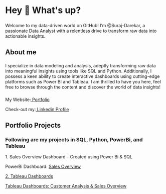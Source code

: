 <h1 align="left">Hey 👋 What's up?</h1>

###

<p align="left">Welcome to my data-driven world on GitHub! I’m @Suraj-Darekar, a passionate Data Analyst with a relentless drive to transform raw data into actionable insights.</p>

###

<h2 align="left">About me</h2>

###

<p align="left">I specialize in data modeling and analysis, adeptly transforming raw data into meaningful insights using tools like SQL and Python. Additionally, I possess a keen ability to create interactive dashboards using cutting-edge platforms such as Power BI and Tableau. I am thrilled to have you here, feel free to browse through the content and discover the world of data insights!</p>


###
<p>My Website:<a href="surajdportfolio.wordpress.com"> Portfolio</a><p>

<p>Check-out my:<a href="linkedin.com/in/surajd"> Linkedin Profile</a><p>


###

<h2 align="left">Portfolio Projects</h2>
<h3 align="left">Following are my projects in SQL, Python, PowerBi, and Tableau </h3>

<p align="left"> 1. Sales Overview Dashboard - Created using Power Bi & SQL </p>
<p> PowerBi Dashboard: <a href="https://app.powerbi.com/view?r=eyJrIjoiNTNiOTdhNmMtOTJmZi00NDAzLWFlZDMtMTY4YTU3YmU2OTYyIiwidCI6IjUxMTQ5MWQ3LWY3YzctNDRjNC05Njg0LTgzODFjM2FmYzhhYSJ9"> Sales Overview </p>

<p align="left"> 2. Tableau Dashboards </p>
<p> Tableau Dashboards: <a href="https://public.tableau.com/app/profile/suraj.darekar"> Customer Analysis & Sales Overview </p>

